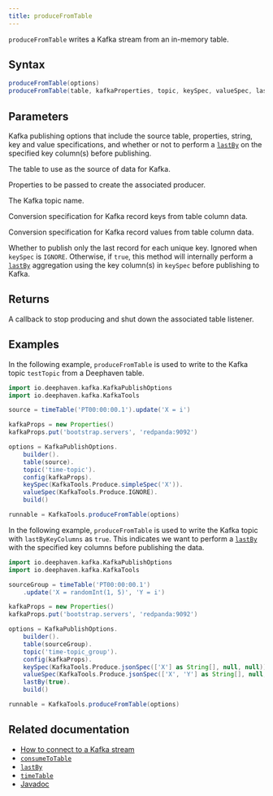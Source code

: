```yaml
---
title: produceFromTable
---
```


`produceFromTable` writes a Kafka stream from an in-memory table.

## Syntax

```groovy syntax
produceFromTable(options)
produceFromTable(table, kafkaProperties, topic, keySpec, valueSpec, lastByKeyColumns)
```

## Parameters

<ParamTable>
<Param name="options" type="KafkaPublishOptions">

Kafka publishing options that include the source table, properties, string, key and value specifications, and whether or not to perform a [`lastBy`](../../table-operations/group-and-aggregate/lastBy.md) on the specified key column(s) before publishing.

</Param>
<Param name="table" type="Table">

The table to use as the source of data for Kafka.

</Param>
<Param name="kafkaProperties" type="Properties">

Properties to be passed to create the associated producer.

</Param>
<Param name="topic" type="String">

The Kafka topic name.

</Param>
<Param name="keySpec" type="KeyOrValueSpec">

Conversion specification for Kafka record keys from table column data.

</Param>
<Param name="valueSpec" type="KeyOrValueSpec">

Conversion specification for Kafka record values from table column data.

</Param>
<Param name="lastByKeyColumns" type="boolean">

Whether to publish only the last record for each unique key. Ignored when `keySpec` is `IGNORE`. Otherwise, if `true`, this method will internally perform a [`lastBy`](../../table-operations/group-and-aggregate/lastBy.md) aggregation using the key column(s) in `keySpec` before publishing to Kafka.

</Param>
</ParamTable>

## Returns

A callback to stop producing and shut down the associated table listener.

## Examples

In the following example, `produceFromTable` is used to write to the Kafka topic `testTopic` from a Deephaven table.

```groovy docker-config=kafka order=null
import io.deephaven.kafka.KafkaPublishOptions
import io.deephaven.kafka.KafkaTools

source = timeTable('PT00:00:00.1').update('X = i')

kafkaProps = new Properties()
kafkaProps.put('bootstrap.servers', 'redpanda:9092')

options = KafkaPublishOptions.
    builder().
    table(source).
    topic('time-topic').
    config(kafkaProps).
    keySpec(KafkaTools.Produce.simpleSpec('X')).
    valueSpec(KafkaTools.Produce.IGNORE).
    build()

runnable = KafkaTools.produceFromTable(options)
```

In the following example, `produceFromTable` is used to write the Kafka topic with `lastByKeyColumns` as `true`. This indicates we want to perform a [`lastBy`](../../table-operations/group-and-aggregate/lastBy.md) with the specified key columns before publishing the data.

```groovy docker-config=kafka ticking-table order=null
import io.deephaven.kafka.KafkaPublishOptions
import io.deephaven.kafka.KafkaTools

sourceGroup = timeTable('PT00:00:00.1')
    .update('X = randomInt(1, 5)', 'Y = i')

kafkaProps = new Properties()
kafkaProps.put('bootstrap.servers', 'redpanda:9092')

options = KafkaPublishOptions.
    builder().
    table(sourceGroup).
    topic('time-topic_group').
    config(kafkaProps).
    keySpec(KafkaTools.Produce.jsonSpec(['X'] as String[], null, null)).
    valueSpec(KafkaTools.Produce.jsonSpec(['X', 'Y'] as String[], null, null)).
    lastBy(true).
    build()

runnable = KafkaTools.produceFromTable(options)
```

## Related documentation

- [How to connect to a Kafka stream](../../../how-to-guides/data-import-export/kafka-stream.md)
- [`consumeToTable`](./consumeToTable.md)
- [`lastBy`](../../table-operations/group-and-aggregate/lastBy.md)
- [`timeTable`](../../table-operations/create/timeTable.md)
- [Javadoc](https://deephaven.io/core/javadoc/io/deephaven/kafka/KafkaTools.html#produceFromTable(io.deephaven.kafka.KafkaPublishOptions))
